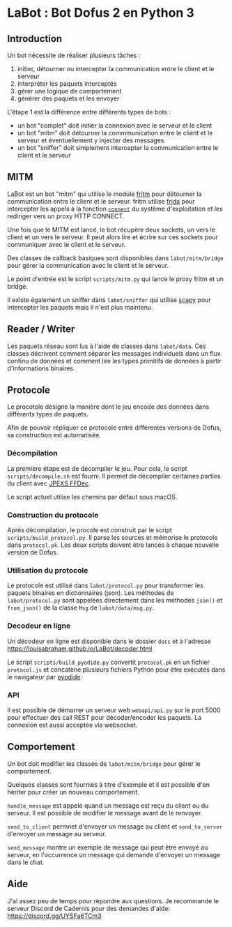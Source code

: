 # LaBot : Bot Dofus 2 en Python 3

## Introduction

Un bot nécessite de réaliser plusieurs tâches :
1. initier, détourner ou intercepter la communication entre le client et le serveur
2. interpréter les paquets interceptés
3. gérer une logique de comportement
4. générer des paquets et les envoyer

L'étape 1 est la différence entre différents types de bots : 
- un bot "complet" doit initier la connexion avec le serveur et le client
- un bot "mitm" doit détourner la commmunication entre le client et le serveur et éventuellement y injecter des messages
- un bot "sniffer" doit simplement intercepter la communication entre le client et le serveur


## MITM

LaBot est un bot "mitm" qui utilise le module [fritm](https://github.com/louisabraham/fritm) pour détourner la communication entre le client et le serveur. fritm utilise [frida](https://www.frida.re/) pour intercepter les appels à la fonction [`connect`](http://man7.org/linux/man-pages/man2/connect.2.html) du système d'exploitation et les rediriger vers un proxy HTTP CONNECT.

Une fois que le MITM est lancé, le bot récupère deux sockets, un vers le client et un vers le serveur. Il peut alors lire et écrire sur ces sockets pour communiquer avec le client et le serveur.

Des classes de callback basiques sont disponibles dans `labot/mitm/bridge` pour gérer la communication avec le client et le serveur.

Le point d'entrée est le script `scripts/mitm.py` qui lance le proxy fritm et un bridge.

Il existe également un sniffer dans `labot/sniffer` qui utilise [scapy](https://scapy.net/) pour intercepter les paquets mais il n'est plus maintenu.

## Reader / Writer

Les paquets réseau sont lus à l'aide de classes dans `labot/data`. Ces classes décrivent comment séparer les messages individuels dans un flux continu de données et comment lire les types primitifs de données à partir d'informations binaires.

## Protocole

Le procotole désigne la manière dont le jeu encode des données dans différents types de paquets.

Afin de pouvoir répliquer ce protocole entre différentes versions de Dofus, sa construction est automatisée.

### Décompilation

La première étape est de décompiler le jeu. Pour cela, le script `scripts/decompile.sh` est fourni. Il permet de décompiler certaines parties du client avec [JPEXS FFDec](https://github.com/jindrapetrik/jpexs-decompiler).

Le script actuel utilise les chemins par défaut sous macOS.

### Construction du protocole

Après décompilation, le procole est construit par le script `scripts/build_protocol.py`. Il parse les sources et mémorise le protocole dans `protocol.pk`. Les deux scripts doivent être lancés à chaque nouvelle version de Dofus.

### Utilisation du protocole

Le protocole est utilisé dans `labot/protocol.py` pour transformer les paquets binaires en dictionnaires (json). Les méthodes de `labot/protocol.py` sont appelées directement dans les méthodes `json()` et `from_json()` de la classe `Msg` de `labot/data/msg.py`.


### Decodeur en ligne

Un décodeur en ligne est disponible dans le dossier `docs` et à l'adresse https://louisabraham.github.io/LaBot/decoder.html

Le script `scripts/build_pyodide.py` convertit `protocol.pk` en un fichier `protocol.js` et concatène plusieurs fichiers Python pour être exécutés dans le navigateur par [pyodide](https://pyodide.org/en/stable/).


### API

Il est possible de démarrer un serveur web `webapi/api.py` sur le port 5000 pour effectuer des call REST pour décoder/encoder les paquets.
La connexion est aussi acceptée via websocket.


## Comportement

Un bot doit modifier les classes de `labot/mitm/bridge` pour gérer le comportement.

Quelques classes sont fournies à titre d'exemple et il est possible d'en hériter pour créer un nouveau comportement.

`handle_message` est appelé quand un message est reçu du client ou du serveur. Il est possible de modifier le message avant de le renvoyer.

`send_to_client` permnet d'envoyer un message au client et `send_to_server` d'envoyer un message au serveur.

`send_message` montre un exemple de message qui peut être envoyé au serveur, en l'occurrence un message qui demande d'envoyer un message dans le chat.

## Aide

J'ai assez peu de temps pour répondre aux questions. Je recommande le serveur Discord de Cadernis pour des demandes d'aide: https://discord.gg/UYSFa6TCm3